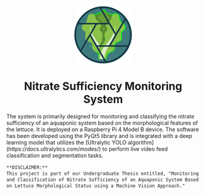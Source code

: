 <p align="center">
  <img src="https://github.com/jeraldconstantino/nitrate-sufficiency-monitoring-system/blob/main/icon/logo.svg" alt="banner" width="150" height="150">
</p>
<h1 align="center">Nitrate Sufficiency Monitoring System</h1>
The system is primarily designed for monitoring and classifying the nitrate sufficiency of an aquaponic system based on the morphological features of the lettuce. It is deployed on a Raspberry Pi 4 Model B device. The software has been developed using the PyQt5 library and is integrated with a deep learning model that utilizes the [Ultralytic YOLO algorithm](https://docs.ultralytics.com/modes/) to perform live video feed classification and segmentation tasks.


```
**DISCLAIMER:**
This project is part of our Undergraduate Thesis entitled, "Monitoring and Classification of Nitrate Sufficiency of an Aquaponic System Based on Lettuce Morphological Status using a Machine Vision Approach."
```
